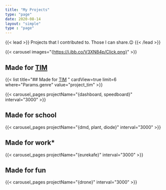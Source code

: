 ```yaml
---
title: "My Projects"
type: "page"
date: 2020-08-14
layout: "simple"
type : "page"
---
```


{{< lead >}}
Projects that I contributed to.
Those I can share.😉
{{< /lead >}}

<!-- {{< carousel images="{https://i.ibb.co/twRyF6S/Add-a-heading.png}"  >}}   -->
{{< carousel images="{https://i.ibb.co/V3XN84p/Click.png}"  >}}  
<!-- FOR SOME REASON IF I DO NOT USE CAROUSEL IMAGE BEFORE CAROUSEL PAGES THE LOGIC (THE BUTTONS AND THE TIME BASED CYCLE ) DO NOT WORK -->
## Made for [TIM](https://www.timupsinsa.com/)  

{{< list title="## Made for [TIM](https://www.timupsinsa.com/) " cardView=true limit=6 where="Params.genre" value="project_tim" >}}

{{< carousel_pages projectName="{dashboard, speedboard}"  interval="3000" >}}

## Made for school

{{< carousel_pages projectName="{dmd, plant, diode}"  interval="3000" >}}

## Made for **work***

{{< carousel_pages projectName="{eurekafe}"  interval="3000" >}}

## Made for fun
{{< carousel_pages projectName="{drone}"  interval="3000" >}}

